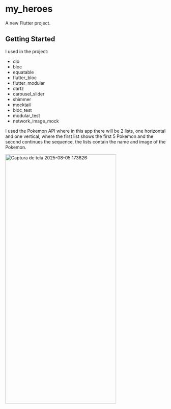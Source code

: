 # my_heroes

A new Flutter project.

## Getting Started

I used in the project:

- dio
- bloc
- equatable
- flutter_bloc
- flutter_modular
- dartz
- carousel_slider
- shimmer
- mocktail
- bloc_test
- modular_test
- network_image_mock

I used the Pokemon API where in this app there will be 2 lists, one horizontal and one vertical, where the first list shows the first 5 Pokemon and the second continues the sequence, the lists contain the name and image of the Pokemon.


<img width="348" height="781" alt="Captura de tela 2025-08-05 173626" src="https://github.com/user-attachments/assets/84a407cb-0ca9-4a33-b4f7-114d41f35e2e" />
